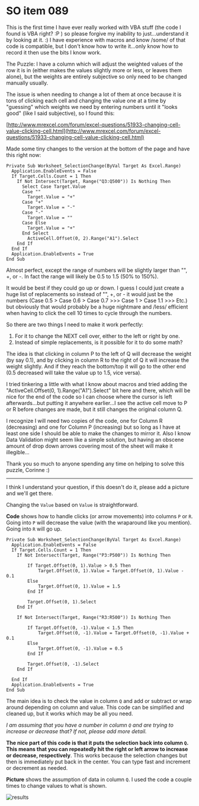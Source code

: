# SO item 089
This is the first time I have ever really worked with VBA stuff (the code I found is VBA right? :P ) so please forgive my inability to just...understand it by looking at it. :) I have experience with macros and know /some/ of that code is compatible, but I don't know how to write it...only know how to record it then use the bits I know work.

The Puzzle: I have a column which will adjust the weighted values of the row it is in (either makes the values slightly more or less, or leaves them alone), but the weights are entirely subjective so only need to be changed manually usually.

The issue is when needing to change a lot of them at once because it is tons of clicking each cell and changing the value one at a time by "guessing" which weights we need by entering numbers until it "looks good" (like I said subjective), so I found this:

[http://www.mrexcel.com/forum/excel-questions/51933-changing-cell-value-clicking-cell.html](http://www.mrexcel.com/forum/excel-questions/51933-changing-cell-value-clicking-cell.html)

Made some tiny changes to the version at the bottom of the page and have this right now:

```
Private Sub Worksheet_SelectionChange(ByVal Target As Excel.Range)
  Application.EnableEvents = False
  If Target.Cells.Count = 1 Then
    If Not Intersect(Target, Range("Q3:Q500")) Is Nothing Then
      Select Case Target.Value
      Case ""
        Target.Value = "+"
      Case "+"
        Target.Value = "-"
      Case "-"
        Target.Value = ""
      Case Else
        Target.Value = "+"
      End Select
        ActiveCell.Offset(0, 2).Range("A1").Select
    End If
  End If
  Application.EnableEvents = True
End Sub

```

Almost perfect, except the range of numbers will be slightly larger than "", +, or -. In fact the range will likely be 0.5 to 1.5 (50% to 150%).

It would be best if they could go up or down. I guess I could just create a huge list of replacements so instead of "", +, or - it would just be the numbers (Case 0.5 > Case 0.6 > Case 0.7 >>> Case 1 > Case 1.1 >>> Etc.) but obviously that would probably be a huge nightmare and /less/ efficient when having to click the cell 10 times to cycle through the numbers.

So there are two things I need to make it work perfectly:

1.  For it to change the NEXT cell over, either to the left or right by one.
2.  Instead of simple replacements, is it possible for it to do some math?

The idea is that clicking in column P to the left of Q will decrease the weight (by say 0.1), and by clicking in column R to the right of Q it will increase the weight slightly. And if they reach the bottom/top it will go to the other end (0.5 decreased will take the value up to 1.5, vice versa).

I tried tinkering a little with what I know about macros and tried adding the "ActiveCell.Offset(0, 1).Range("A1").Select" bit here and there, which will be nice for the end of the code so I can choose where the cursor is left afterwards...but putting it anywhere earlier...I see the active cell move to P or R before changes are made, but it still changes the original column Q.

I recognize I will need two copies of the code, one for Column R (decreasing) and one for Column P (increasing) but so long as I have at least one side I should be able to make the changes to mirror it. Also I know Data Validation might seem like a simple solution, but having an obscene amount of drop down arrows covering most of the sheet will make it illegible...

Thank you so much to anyone spending any time on helping to solve this puzzle, Corinne :)

----

I think I understand your question, if this doesn't do it, please add a picture and we'll get there.

Changing the `Value` based on `Value` is straightforward.

**Code** shows how to handle clicks (or arrow movements) into columns `P` or `R`. Going into `P` will decrease the value (with the wraparound like you mention). Going into `R` will go up.

```
Private Sub Worksheet_SelectionChange(ByVal Target As Excel.Range)
  Application.EnableEvents = False
  If Target.Cells.Count = 1 Then
    If Not Intersect(Target, Range("P3:P500")) Is Nothing Then

        If Target.Offset(0, 1).Value > 0.5 Then
            Target.Offset(0, 1).Value = Target.Offset(0, 1).Value - 0.1
        Else
            Target.Offset(0, 1).Value = 1.5
        End If

        Target.Offset(0, 1).Select
    End If

    If Not Intersect(Target, Range("R3:R500")) Is Nothing Then

        If Target.Offset(0, -1).Value < 1.5 Then
            Target.Offset(0, -1).Value = Target.Offset(0, -1).Value + 0.1
        Else
            Target.Offset(0, -1).Value = 0.5
        End If

        Target.Offset(0, -1).Select
    End If

  End If
  Application.EnableEvents = True
End Sub

```

The main idea is to check the value in column `Q` and add or subtract or wrap around depending on column and value. This code can be simplified and cleaned up, but it works which may be all you need.

_I am assuming that you have a number in column `Q` and are trying to increase or decrease that? If not, please add more detail._

**The nice part of this code is that it puts the selection back into column `Q`. This means that you can repeatedly hit the right or left arrow to increase or decrease, respectively**. This works because the selection changes but then is immediately put back in the center. You can type fast and increment or decrement as needed.

**Picture** shows the assumption of data in column `Q`. I used the code a couple times to change values to what is shown.

![results](https://i.stack.imgur.com/9T6BT.png)
